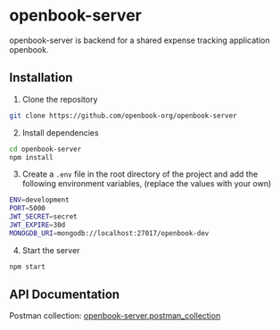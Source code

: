 # openbook-server

openbook-server is backend for a shared expense tracking application openbook.

## Installation

1. Clone the repository

```bash
git clone https://github.com/openbook-org/openbook-server
```

2. Install dependencies

```bash
cd openbook-server
npm install
```

3. Create a `.env` file in the root directory of the project and add the following environment variables, (replace the values with your own)

```bash
ENV=development
PORT=5000
JWT_SECRET=secret
JWT_EXPIRE=30d
MONOGDB_URI=mongodb://localhost:27017/openbook-dev
```

4. Start the server

```bash
npm start
```

## API Documentation

Postman collection: [openbook-server.postman_collection](https://www.postman.com/solar-meteor-383169/workspace/openbook-server)
